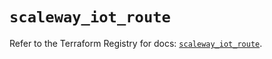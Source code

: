 # `scaleway_iot_route`

Refer to the Terraform Registry for docs: [`scaleway_iot_route`](https://registry.terraform.io/providers/scaleway/scaleway/2.57.0/docs/resources/iot_route).
